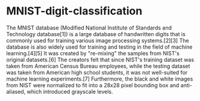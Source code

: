 # MNIST-digit-classification

The MNIST database (Modified National Institute of Standards and Technology database[1]) is a large database of handwritten digits that is commonly used for training various image processing systems.[2][3] The database is also widely used for training and testing in the field of machine learning.[4][5] It was created by "re-mixing" the samples from NIST's original datasets.[6] The creators felt that since NIST's training dataset was taken from American Census Bureau employees, while the testing dataset was taken from American high school students, it was not well-suited for machine learning experiments.[7] Furthermore, the black and white images from NIST were normalized to fit into a 28x28 pixel bounding box and anti-aliased, which introduced grayscale levels.
